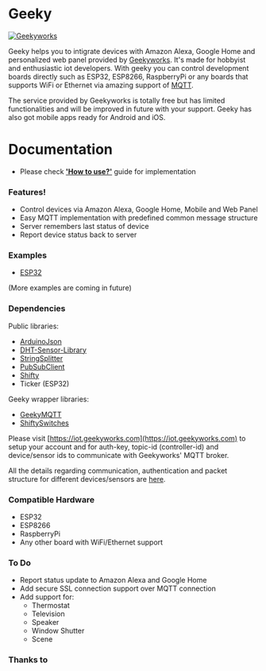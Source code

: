 # Geeky

[![Geekyworks](https://cldup.com/dTxpPi9lDf.thumb.png)](https://geekyworks.com)

Geeky helps you to intigrate devices with Amazon Alexa, Google Home and personalized web panel provided by [Geekyworks](https://iot.geekyworks.com). It's made for hobbyist and enthusiastic iot developers. With geeky you can control development boards directly such as ESP32, ESP8266, RaspberryPi or any boards that supports WiFi or Ethernet via amazing support of [MQTT](http://mqtt.org/).

The service provided by Geekyworks is totally free but has limited functionalities and will be improved in future with your support. Geeky has also got mobile apps ready for Android and iOS.

# Documentation

- Please check [**'How to use?'**]() guide for implementation

### Features!
- Control devices via Amazon Alexa, Google Home, Mobile and Web Panel
- Easy MQTT implementation with predefined common message structure
- Server remembers last status of device
- Report device status back to server

### Examples
- [ESP32](https://github.com/Ravi-Pansuriya/Geeky-ESP32/tree/master/Esp32)

(More examples are coming in future)

### Dependencies
Public libraries:
- [ArduinoJson](https://arduinojson.org)
- [DHT-Sensor-Library](https://github.com/adafruit/DHT-sensor-library)
- [StringSplitter](https://github.com/aharshac/StringSplitter)
- [PubSubClient](https://github.com/knolleary/pubsubclient)
- [Shifty](https://github.com/johnnyb/Shifty)
- Ticker (ESP32)

Geeky wrapper libraries:
- [GeekyMQTT](https://github.com/Ravi-Pansuriya/GeekyMQTT)
- [ShiftySwitches](https://github.com/Ravi-Pansuriya/ShiftySwitches)

Please visit [https://iot.geekyworks.com](https://iot.geekyworks.com) to setup your account and for auth-key, topic-id (controller-id) and device/sensor ids to communicate with Geekyworks' MQTT broker.

All the details regarding communication, authentication and packet structure for different devices/sensors are [here]().

### Compatible Hardware
- ESP32
- ESP8266
- RaspberryPi
- Any other board with WiFi/Ethernet support

### To Do
- Report status update to Amazon Alexa and Google Home
- Add secure SSL connection support over MQTT connection
- Add support for:
    - Thermostat
    - Television
    - Speaker
    - Window Shutter
    - Scene

### Thanks to
